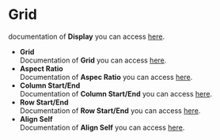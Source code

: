 # Grid  
documentation of **Display** you can access [here](https://tailwindcss.com/docs/display).  
- **Grid**  
  Documentation of **Grid** you can access [here](https://tailwindcss.com/docs/display#grid).
- **Aspect Ratio**  
  Documentation of **Aspec Ratio** you can access [here](https://tailwindcss.com/docs/aspect-ratio).
- **Column Start/End**  
  Documentation of **Column Start/End** you can access [here](https://tailwindcss.com/docs/grid-column#starting-and-ending-lines).
- **Row Start/End**  
  Documentation of **Row Start/End** you can access [here](https://tailwindcss.com/docs/grid-row#starting-and-ending-lines).
- **Align Self**  
  Documentation of **Align Self** you can access [here](https://tailwindcss.com/docs/align-self).